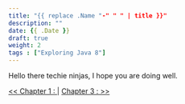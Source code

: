 ```yaml
---
title: "{{ replace .Name "-" " " | title }}"
description: ""
date: {{ .Date }}
draft: true
weight: 2
tags : ["Exploring Java 8"]
---
```


Hello there techie ninjas, I hope you are doing well.

[<< Chapter 1 : ](/exploringjava8/chapter1/) | [Chapter 3 :  >> ](/exploringjava8/chapter2/)
